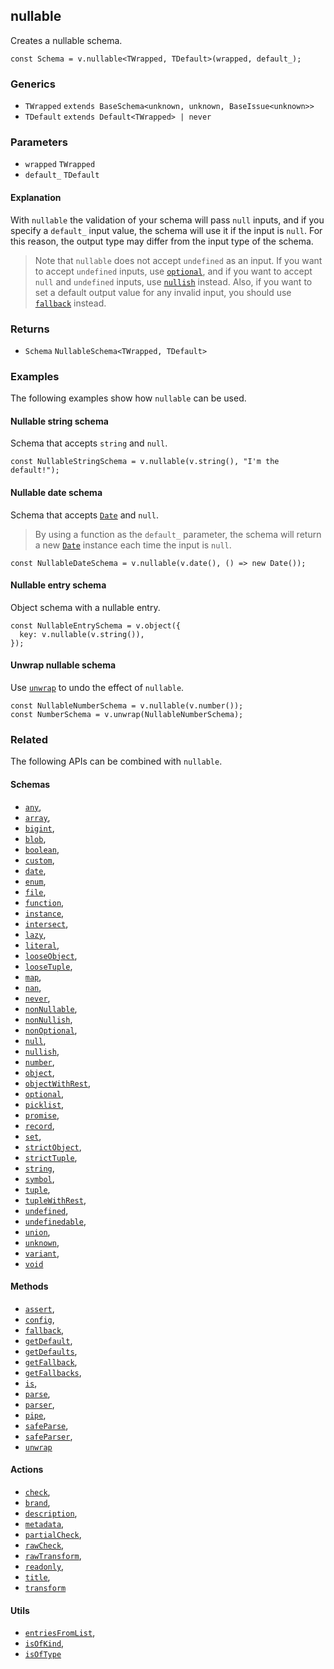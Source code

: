 nullable
--------

Creates a nullable schema.

    const Schema = v.nullable<TWrapped, TDefault>(wrapped, default_);
    

### Generics

*   `TWrapped` `extends BaseSchema<unknown, unknown, BaseIssue<unknown>>`
*   `TDefault` `extends Default<TWrapped> | never`

### Parameters

*   `wrapped` `TWrapped`
*   `default_` `TDefault`

#### Explanation

With `nullable` the validation of your schema will pass `null` inputs, and if you specify a `default_` input value, the schema will use it if the input is `null`. For this reason, the output type may differ from the input type of the schema.

> Note that `nullable` does not accept `undefined` as an input. If you want to accept `undefined` inputs, use [`optional`](optional.md), and if you want to accept `null` and `undefined` inputs, use [`nullish`](nullish.md) instead. Also, if you want to set a default output value for any invalid input, you should use [`fallback`](fallback.md) instead.

### Returns

*   `Schema` `NullableSchema<TWrapped, TDefault>`

### Examples

The following examples show how `nullable` can be used.

#### Nullable string schema

Schema that accepts `string` and `null`.

    const NullableStringSchema = v.nullable(v.string(), "I'm the default!");
    

#### Nullable date schema

Schema that accepts [`Date`](https://developer.mozilla.org/en-US/docs/Web/JavaScript/Reference/Global_Objects/Date) and `null`.

> By using a function as the `default_` parameter, the schema will return a new [`Date`](https://developer.mozilla.org/en-US/docs/Web/JavaScript/Reference/Global_Objects/Date) instance each time the input is `null`.

    const NullableDateSchema = v.nullable(v.date(), () => new Date());
    

#### Nullable entry schema

Object schema with a nullable entry.

    const NullableEntrySchema = v.object({
      key: v.nullable(v.string()),
    });
    

#### Unwrap nullable schema

Use [`unwrap`](unwrap.md) to undo the effect of `nullable`.

    const NullableNumberSchema = v.nullable(v.number());
    const NumberSchema = v.unwrap(NullableNumberSchema);
    

### Related

The following APIs can be combined with `nullable`.

#### Schemas

*   [`any`](any.md),
*   [`array`](array.md),
*   [`bigint`](bigint.md),
*   [`blob`](blob.md),
*   [`boolean`](boolean.md),
*   [`custom`](custom.md),
*   [`date`](date.md),
*   [`enum`](enum.md),
*   [`file`](file.md),
*   [`function`](function.md),
*   [`instance`](instance.md),
*   [`intersect`](intersect.md),
*   [`lazy`](lazy.md),
*   [`literal`](literal.md),
*   [`looseObject`](looseObject.md),
*   [`looseTuple`](looseTuple.md),
*   [`map`](map.md),
*   [`nan`](nan.md),
*   [`never`](never.md),
*   [`nonNullable`](nonNullable.md),
*   [`nonNullish`](nonNullish.md),
*   [`nonOptional`](nonOptional.md),
*   [`null`](null.md),
*   [`nullish`](nullish.md),
*   [`number`](number.md),
*   [`object`](object.md),
*   [`objectWithRest`](objectWithRest.md),
*   [`optional`](optional.md),
*   [`picklist`](picklist.md),
*   [`promise`](promise.md),
*   [`record`](record.md),
*   [`set`](set.md),
*   [`strictObject`](strictObject.md),
*   [`strictTuple`](strictTuple.md),
*   [`string`](string.md),
*   [`symbol`](symbol.md),
*   [`tuple`](tuple.md),
*   [`tupleWithRest`](tupleWithRest.md),
*   [`undefined`](undefined.md),
*   [`undefinedable`](undefinedable.md),
*   [`union`](union.md),
*   [`unknown`](unknown.md),
*   [`variant`](variant.md),
*   [`void`](void.md)

#### Methods

*   [`assert`](assert.md),
*   [`config`](config.md),
*   [`fallback`](fallback.md),
*   [`getDefault`](getDefault.md),
*   [`getDefaults`](getDefaults.md),
*   [`getFallback`](getFallback.md),
*   [`getFallbacks`](getFallbacks.md),
*   [`is`](is.md),
*   [`parse`](parse.md),
*   [`parser`](parser.md),
*   [`pipe`](pipe.md),
*   [`safeParse`](safeParse.md),
*   [`safeParser`](safeParser.md),
*   [`unwrap`](unwrap.md)

#### Actions

*   [`check`](check.md),
*   [`brand`](brand.md),
*   [`description`](description.md),
*   [`metadata`](metadata.md),
*   [`partialCheck`](partialCheck.md),
*   [`rawCheck`](rawCheck.md),
*   [`rawTransform`](rawTransform.md),
*   [`readonly`](readonly.md),
*   [`title`](title.md),
*   [`transform`](transform.md)

#### Utils

*   [`entriesFromList`](entriesFromList.md),
*   [`isOfKind`](isOfKind.md),
*   [`isOfType`](isOfType.md)